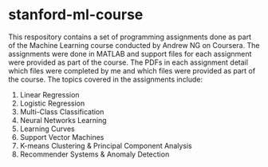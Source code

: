 # stanford-ml-course
This respository contains a set of programming assignments done as part of the Machine Learning course conducted by Andrew NG on Coursera. The assignments were done in MATLAB and support files for each assignment were provided as part of the course. The PDFs in each assignment detail which files were completed by me and which files were provided as part of the course.
The topics covered in the assignments include:
1. Linear Regression
2. Logistic Regression
3. Multi-Class Classification
4. Neural Networks Learning
5. Learning Curves
6. Support Vector Machines
7. K-means Clustering & Principal Component Analysis
8. Recommender Systems & Anomaly Detection
